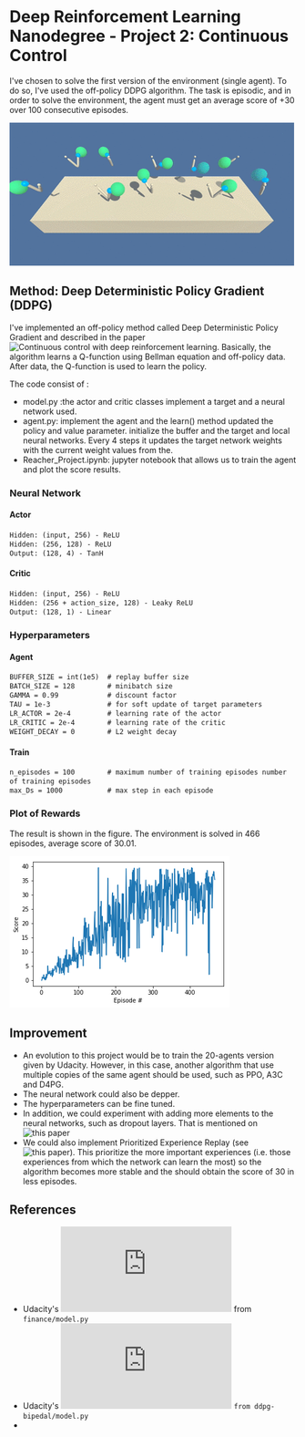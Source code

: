 # Deep Reinforcement Learning Nanodegree - Project 2: Continuous Control

I've chosen to solve the first version of the environment (single agent). To do so, I've used the off-policy DDPG algorithm. The task is episodic,
and in order to solve the environment, the agent must get an average score of +30 over 100 consecutive episodes.

![robot](https://raw.githubusercontent.com/smalvar/CONTINUOUS_CONTROL-Deep-Reinforcement-Learning/main/robots.gif?token=AJJPPPKHYL254WH6HOH6JSK7VQ3DS)
## Method: Deep Deterministic Policy Gradient (DDPG)
I've implemented an off-policy method called Deep Deterministic Policy Gradient and described in the paper ![Continuous control with deep reinforcement learning](https://arxiv.org/abs/1509.02971).
Basically, the algorithm learns a Q-function using Bellman equation and off-policy data. After data, the Q-function is used to learn the policy.

The code consist of :

- model.py :the actor and critic classes implement a target and a neural network used. 
- agent.py: implement the agent and the learn() method updated the policy and value parameter. initialize the buffer and the target and local neural networks. Every 4 steps it updates the target network weights with the current weight values from the.
- Reacher_Project.ipynb: jupyter notebook that allows us to train the agent and plot the score results. 

### Neural Network
#### Actor

    Hidden: (input, 256) - ReLU
    Hidden: (256, 128) - ReLU
    Output: (128, 4) - TanH


#### Critic

    Hidden: (input, 256) - ReLU
    Hidden: (256 + action_size, 128) - Leaky ReLU
    Output: (128, 1) - Linear

### Hyperparameters
#### Agent
```
BUFFER_SIZE = int(1e5)  # replay buffer size
BATCH_SIZE = 128        # minibatch size
GAMMA = 0.99            # discount factor
TAU = 1e-3              # for soft update of target parameters
LR_ACTOR = 2e-4         # learning rate of the actor
LR_CRITIC = 2e-4        # learning rate of the critic
WEIGHT_DECAY = 0        # L2 weight decay
```
#### Train
```
n_episodes = 100        # maximum number of training episodes number of training episodes
max_Ds = 1000           # max step in each episode
```

### Plot of Rewards

The result is shown in the figure. The environment is solved in 466 episodes, average score of 30.01. 

![score](./score.png)

## Improvement

- An evolution to this project would be to train the 20-agents version given by Udacity. However, in this case, another algorithm that use multiple copies of the same agent should be used, such as PPO, A3C and D4PG.
- The neural network could also be depper.
- The hyperparameters can be fine tuned.
- In addition, we could experiment with adding more elements to the neural networks, such as dropout layers. That is mentioned on ![this paper](https://arxiv.org/abs/1509.02971)
- We could also implement Prioritized Experience Replay (see ![this paper](https://arxiv.org/abs/1511.05952)). This prioritize the more important experiences (i.e. those experiences from which the network can learn the most) so the algorithm becomes more stable and the should obtain the score of 30 in less episodes.

## References
- Udacity's ![model.py](https://github.com/udacity/deep-reinforcement-learning/blob/master/finance/model.py) from `finance/model.py`
- Udacity's ![model.py](https://github.com/udacity/deep-reinforcement-learning/blob/master/ddpg-bipedal/model.py) `from ddpg-bipedal/model.py`
- 
